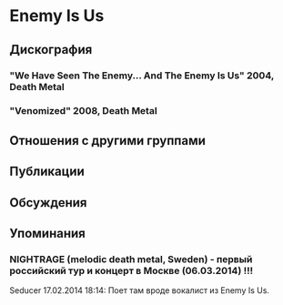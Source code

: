 # Enemy Is Us



## Дискография

### "We Have Seen The Enemy... And The Enemy Is Us" 2004, Death Metal



### "Venomized" 2008, Death Metal




## Отношения с другими группами


## Публикации


## Обсуждения


## Упоминания

### NIGHTRAGE (melodic death metal, Sweden) - первый российский тур и концерт в Москве (06.03.2014) !!!

Seducer 17.02.2014 18:14:
Поет там вроде вокалист из Enemy Is Us.

